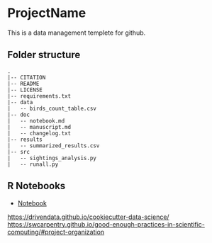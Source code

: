 # ProjectName

This is a data management templete for github.

## Folder structure

	.
	|-- CITATION
	|-- README
	|-- LICENSE
	|-- requirements.txt
	|-- data
	|   -- birds_count_table.csv
	|-- doc
	|   -- notebook.md
	|   -- manuscript.md
	|   -- changelog.txt
	|-- results
	|   -- summarized_results.csv
	|-- src
	|   -- sightings_analysis.py
	|   -- runall.py

## R Notebooks
- [Notebook](http://htmlpreview.github.com/?https://github.com/schw4b/dm-template/blob/master/analysis/ProjectName.html)

https://drivendata.github.io/cookiecutter-data-science/
https://swcarpentry.github.io/good-enough-practices-in-scientific-computing/#project-organization
